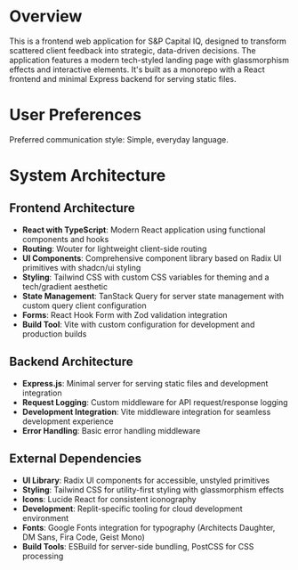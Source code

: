# Overview

This is a frontend web application for S&P Capital IQ, designed to transform scattered client feedback into strategic, data-driven decisions. The application features a modern tech-styled landing page with glassmorphism effects and interactive elements. It's built as a monorepo with a React frontend and minimal Express backend for serving static files.

# User Preferences

Preferred communication style: Simple, everyday language.

# System Architecture

## Frontend Architecture
- **React with TypeScript**: Modern React application using functional components and hooks
- **Routing**: Wouter for lightweight client-side routing
- **UI Components**: Comprehensive component library based on Radix UI primitives with shadcn/ui styling
- **Styling**: Tailwind CSS with custom CSS variables for theming and a tech/gradient aesthetic
- **State Management**: TanStack Query for server state management with custom query client configuration
- **Forms**: React Hook Form with Zod validation integration
- **Build Tool**: Vite with custom configuration for development and production builds

## Backend Architecture
- **Express.js**: Minimal server for serving static files and development integration
- **Request Logging**: Custom middleware for API request/response logging
- **Development Integration**: Vite middleware integration for seamless development experience
- **Error Handling**: Basic error handling middleware

## External Dependencies
- **UI Library**: Radix UI components for accessible, unstyled primitives
- **Styling**: Tailwind CSS for utility-first styling with glassmorphism effects
- **Icons**: Lucide React for consistent iconography
- **Development**: Replit-specific tooling for cloud development environment
- **Fonts**: Google Fonts integration for typography (Architects Daughter, DM Sans, Fira Code, Geist Mono)
- **Build Tools**: ESBuild for server-side bundling, PostCSS for CSS processing